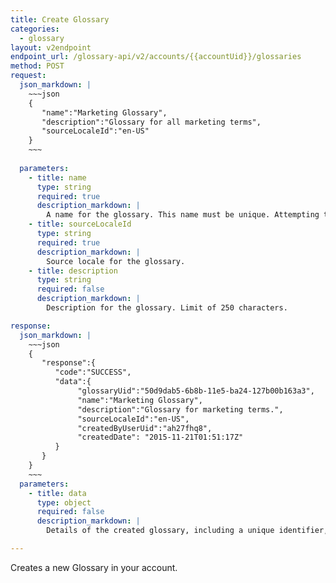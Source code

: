```yaml
---
title: Create Glossary
categories:
  - glossary
layout: v2endpoint
endpoint_url: /glossary-api/v2/accounts/{{accountUid}}/glossaries
method: POST
request:
  json_markdown: |
    ~~~json
    {
       "name":"Marketing Glossary",
       "description":"Glossary for all marketing terms",
       "sourceLocaleId":"en-US"
    }
    ~~~
    
  parameters:
    - title: name
      type: string
      required: true
      description_markdown: |
        A name for the glossary. This name must be unique. Attempting to use a name already in use in the account will return an error. Limit of 170 characters.
    - title: sourceLocaleId
      type: string
      required: true
      description_markdown: |
        Source locale for the glossary. 
    - title: description
      type: string
      required: false
      description_markdown: |
        Description for the glossary. Limit of 250 characters.

response:
  json_markdown: |
    ~~~json
    {
       "response":{
          "code":"SUCCESS",
          "data":{
               "glossaryUid":"50d9dab5-6b8b-11e5-ba24-127b00b163a3",
               "name":"Marketing Glossary",
               "description":"Glossary for marketing terms.",
               "sourceLocaleId":"en-US",
               "createdByUserUid":"ah27fhq8",
               "createdDate": "2015-11-21T01:51:17Z"
          }
       }
    }
    ~~~
  parameters:
    - title: data
      type: object
      required: false
      description_markdown: |
        Details of the created glossary, including a unique identifier, glossary name, description, source locale, created date and an ID for the user who created the glossary.

---
```


Creates a new Glossary in your account.